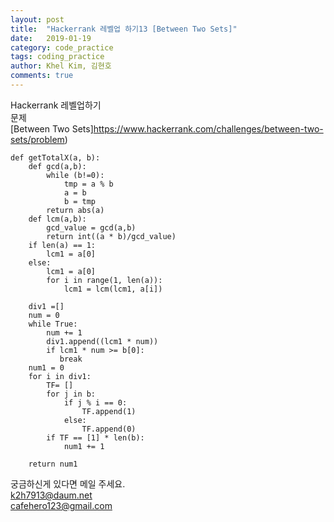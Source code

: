 ```yaml
---
layout: post
title:  "Hackerrank 레벨업 하기13 [Between Two Sets]"
date:   2019-01-19
category: code_practice
tags: coding_practice
author: Khel Kim, 김현호
comments: true
---
```


Hackerrank 레벨업하기  
문제  
[Between Two Sets]https://www.hackerrank.com/challenges/between-two-sets/problem)

~~~
def getTotalX(a, b):
    def gcd(a,b):
        while (b!=0):
            tmp = a % b
            a = b
            b = tmp
        return abs(a)
    def lcm(a,b):
        gcd_value = gcd(a,b)
        return int((a * b)/gcd_value)
    if len(a) == 1:
        lcm1 = a[0]
    else:
        lcm1 = a[0]
        for i in range(1, len(a)):
            lcm1 = lcm(lcm1, a[i])

    div1 =[]
    num = 0
    while True:
        num += 1
        div1.append((lcm1 * num))
        if lcm1 * num >= b[0]:
           break
    num1 = 0
    for i in div1:
        TF= []
        for j in b:
            if j % i == 0:
                TF.append(1)
            else:
                TF.append(0)
        if TF == [1] * len(b):
            num1 += 1

    return num1
~~~

궁금하신게 있다면 메일 주세요.  
k2h7913@daum.net  
cafehero123@gmail.com
